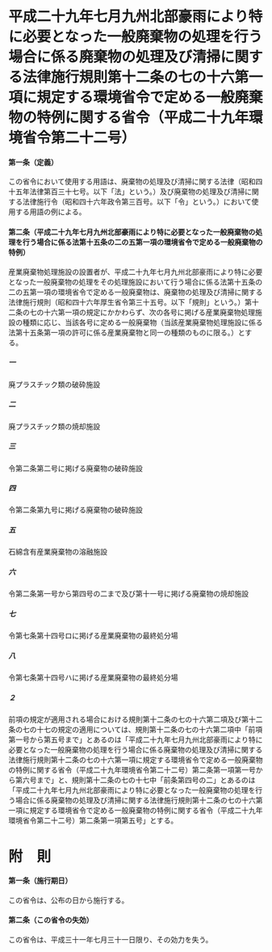 # 平成二十九年七月九州北部豪雨により特に必要となった一般廃棄物の処理を行う場合に係る廃棄物の処理及び清掃に関する法律施行規則第十二条の七の十六第一項に規定する環境省令で定める一般廃棄物の特例に関する省令（平成二十九年環境省令第二十二号）
#### 第一条（定義）
この省令において使用する用語は、廃棄物の処理及び清掃に関する法律（昭和四十五年法律第百三十七号。以下「法」という。）及び廃棄物の処理及び清掃に関する法律施行令（昭和四十六年政令第三百号。以下「令」という。）において使用する用語の例による。
#### 第二条（平成二十九年七月九州北部豪雨により特に必要となった一般廃棄物の処理を行う場合に係る法第十五条の二の五第一項の環境省令で定める一般廃棄物の特例）
産業廃棄物処理施設の設置者が、平成二十九年七月九州北部豪雨により特に必要となった一般廃棄物の処理をその処理施設において行う場合に係る法第十五条の二の五第一項の環境省令で定める一般廃棄物は、廃棄物の処理及び清掃に関する法律施行規則（昭和四十六年厚生省令第三十五号。以下「規則」という。）第十二条の七の十六第一項の規定にかかわらず、次の各号に掲げる産業廃棄物処理施設の種類に応じ、当該各号に定める一般廃棄物（当該産業廃棄物処理施設に係る法第十五条第一項の許可に係る産業廃棄物と同一の種類のものに限る。）とする。
##### 一
廃プラスチック類の破砕施設
##### 二
廃プラスチック類の焼却施設
##### 三
令第二条第二号に掲げる廃棄物の破砕施設
##### 四
令第二条第九号に掲げる廃棄物の破砕施設
##### 五
石綿含有産業廃棄物の溶融施設
##### 六
令第二条第一号から第四号の二まで及び第十一号に掲げる廃棄物の焼却施設
##### 七
令第七条第十四号ロに掲げる産業廃棄物の最終処分場
##### 八
令第七条第十四号ハに掲げる産業廃棄物の最終処分場
##### ２
前項の規定が適用される場合における規則第十二条の七の十六第二項及び第十二条の七の十七の規定の適用については、規則第十二条の七の十六第二項中「前項第一号から第五号まで」とあるのは「平成二十九年七月九州北部豪雨により特に必要となった一般廃棄物の処理を行う場合に係る廃棄物の処理及び清掃に関する法律施行規則第十二条の七の十六第一項に規定する環境省令で定める一般廃棄物の特例に関する省令（平成二十九年環境省令第二十二号）第二条第一項第一号から第六号まで」と、規則第十二条の七の十七中「前条第四号の二」とあるのは「平成二十九年七月九州北部豪雨により特に必要となった一般廃棄物の処理を行う場合に係る廃棄物の処理及び清掃に関する法律施行規則第十二条の七の十六第一項に規定する環境省令で定める一般廃棄物の特例に関する省令（平成二十九年環境省令第二十二号）第二条第一項第五号」とする。
# 附　則
#### 第一条（施行期日）
この省令は、公布の日から施行する。
#### 第二条（この省令の失効）
この省令は、平成三十一年七月三十一日限り、その効力を失う。
